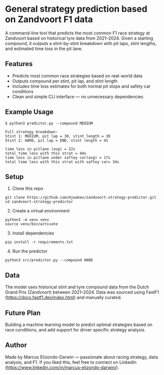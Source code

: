 # General strategy prediction based on Zandvoort F1 data
A command-line tool that predicts the most common F1 race strategy at Zandvoort based on historical tyre data from 2021–2024. Given a starting compound, it outputs a stint-by-stint breakdown with pit laps, stint lengths, and estimated time loss in the pit lane.

## Features
- Predicts most common race strategies based on real-world data
- Outputs compound per stint, pit lap, and stint length
- Includes time loss estimates for both normal pit stops and safety car conditions
- Clean and simple CLI interface — no unnecessary dependencies

## Example Usage
```
$ python3 predictor.py --compound MEDIUM

Full strategy breakdown:
Stint 1: MEDIUM, pit lap = 30, stint length = 30
Stint 2: HARD, pit lap = END, stint length = 41

time loss in pitlane (avg) = 22s
total time loss with this strat = 44s
time loss in pitlane under saftey car(avg) = 17s
total time loss with this strat with saftey car= 34s
```

## Setup
1) Clone this repo
```
git clone https://github.com/mjwakex/zandvoort-strategy-predictor.git
cd zandvoort-strategy-predictor
```
2) Create a virtual environment
```
python3 -m venv venv
source venv/bin/activate
```
3) Install dependencies
``` 
pip install -r requirements.txt 
```
4) Run the predictor
``` 
python3 src/predictor.py --compound HARD 
```

## Data
The model uses historical stint and tyre compound data from the Dutch Grand Prix (Zandvoort) between 2021–2024. Data was sourced using FastF1 (https://docs.fastf1.dev/index.html) and manually curated.

## Future Plan
Building a machine learning model to predict optimal strategies based on race conditions, and add support for driver specific strategy analysis.

## Author
Made by Marcus Elizondo-Darwin — passionate about racing strategy, data analysis, and F1.
If you liked this, feel free to connect on LinkedIn (https://www.linkedin.com/in/marcus-elizondo-darwin/).
